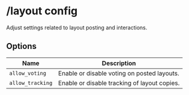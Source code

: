 # /layout config

Adjust settings related to layout posting and interactions.

## Options

| Name | Description |
|------|-------------|
| `allow_voting` | Enable or disable voting on posted layouts. |
| `allow_tracking` | Enable or disable tracking of layout copies. |

